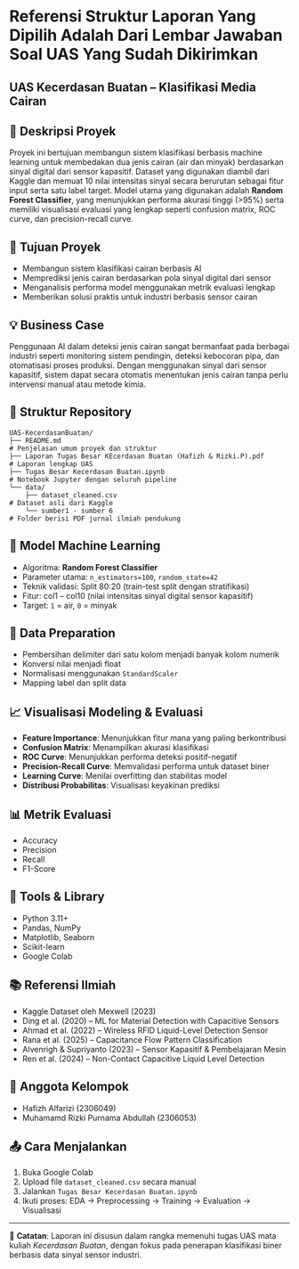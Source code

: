 # Referensi Struktur Laporan Yang Dipilih Adalah Dari Lembar Jawaban Soal UAS Yang Sudah Dikirimkan
## UAS Kecerdasan Buatan – Klasifikasi Media Cairan

## 📌 Deskripsi Proyek

Proyek ini bertujuan membangun sistem klasifikasi berbasis machine learning untuk membedakan dua jenis cairan (air dan minyak)
berdasarkan sinyal digital dari sensor kapasitif. Dataset yang digunakan diambil dari Kaggle dan memuat 10 nilai intensitas sinyal
secara berurutan sebagai fitur input serta satu label target. Model utama yang digunakan adalah **Random Forest Classifier**, yang
menunjukkan performa akurasi tinggi (>95%) serta memiliki visualisasi evaluasi yang lengkap seperti confusion matrix, ROC curve, dan precision-recall curve.

## 🧠 Tujuan Proyek

* Membangun sistem klasifikasi cairan berbasis AI
* Memprediksi jenis cairan berdasarkan pola sinyal digital dari sensor
* Menganalisis performa model menggunakan metrik evaluasi lengkap
* Memberikan solusi praktis untuk industri berbasis sensor cairan

## 💡 Business Case

Penggunaan AI dalam deteksi jenis cairan sangat bermanfaat pada berbagai industri seperti monitoring sistem pendingin,
deteksi kebocoran pipa, dan otomatisasi proses produksi. Dengan menggunakan sinyal dari sensor kapasitif, sistem dapat
secara otomatis menentukan jenis cairan tanpa perlu intervensi manual atau metode kimia.

## 📂 Struktur Repository

```
UAS-KecerdasanBuatan/
├── README.md                                                                   # Penjelasan umum proyek dan struktur
├── Laporan Tugas Besar KEcerdasan Buatan (Hafizh & Rizki.P).pdf                # Laporan lengkap UAS
├── Tugas Besar Kecerdasan Buatan.ipynb                                         # Notebook Jupyter dengan seluruh pipeline
└── data/
    ├── dataset_cleaned.csv                                                     # Dataset asli dari Kaggle
    └── sumber1 - sumber 6                                                      # Folder berisi PDF jurnal ilmiah pendukung
```

## 🧪 Model Machine Learning

* Algoritma: **Random Forest Classifier**
* Parameter utama: `n_estimators=100`, `random_state=42`
* Teknik validasi: Split 80:20 (train-test split dengan stratifikasi)
* Fitur: col1 – col10 (nilai intensitas sinyal digital sensor kapasitif)
* Target: `1` = air, `0` = minyak

## 🧹 Data Preparation

* Pembersihan delimiter dari satu kolom menjadi banyak kolom numerik
* Konversi nilai menjadi float
* Normalisasi menggunakan `StandardScaler`
* Mapping label dan split data

## 📈 Visualisasi Modeling & Evaluasi

* **Feature Importance**: Menunjukkan fitur mana yang paling berkontribusi
* **Confusion Matrix**: Menampilkan akurasi klasifikasi
* **ROC Curve**: Menunjukkan performa deteksi positif-negatif
* **Precision-Recall Curve**: Memvalidasi performa untuk dataset biner
* **Learning Curve**: Menilai overfitting dan stabilitas model
* **Distribusi Probabilitas**: Visualisasi keyakinan prediksi

## 📊 Metrik Evaluasi

* Accuracy
* Precision
* Recall
* F1-Score

## 🔧 Tools & Library

* Python 3.11+
* Pandas, NumPy
* Matplotlib, Seaborn
* Scikit-learn
* Google Colab

## 📚 Referensi Ilmiah

* Kaggle Dataset oleh Mexwell (2023)
* Ding et al. (2020) – ML for Material Detection with Capacitive Sensors
* Ahmad et al. (2022) – Wireless RFID Liquid-Level Detection Sensor
* Rana et al. (2025) – Capacitance Flow Pattern Classification
* Alvenrigh & Supriyanto (2023) – Sensor Kapasitif & Pembelajaran Mesin
* Ren et al. (2024) – Non-Contact Capacitive Liquid Level Detection

## 👥 Anggota Kelompok

* Hafizh Alfarizi (2306049)
* Muhamamd Rizki Purnama Abdullah (2306053)

## 📤 Cara Menjalankan

1. Buka Google Colab
2. Upload file `dataset_cleaned.csv` secara manual
3. Jalankan `Tugas Besar Kecerdasan Buatan.ipynb`
4. Ikuti proses: EDA → Preprocessing → Training → Evaluation → Visualisasi

---

📎 **Catatan**: Laporan ini disusun dalam rangka memenuhi tugas UAS mata kuliah *Kecerdasan Buatan*, dengan fokus pada penerapan klasifikasi biner berbasis data sinyal sensor industri.
